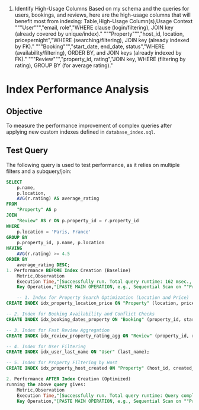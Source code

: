 1. Identify High-Usage Columns
Based on my schema and the queries for users, bookings, 
and reviews, here are the high-usage columns that will benefit most from 
indexing:
Table,High-Usage Column(s),Usage Context
"""User""","email, role","WHERE clause (login/filtering), JOIN key (already covered by unique/index)."
"""Property""","host_id, location, pricepernight","WHERE (searching/filtering), JOIN key (already indexed by FK)."
"""Booking""","start_date, end_date, status","WHERE (availability/filtering), ORDER BY, and JOIN keys (already indexed by FK)."
"""Review""","property_id, rating","JOIN key, WHERE (filtering by rating), GROUP BY (for average rating)."


# Index Performance Analysis

## Objective
To measure the performance improvement of complex queries after applying new custom indexes defined in `database_index.sql`.

## Test Query
The following query is used to test performance, as it relies on multiple filters and a subquery/join:

```sql
SELECT
    p.name,
    p.location,
    AVG(r.rating) AS average_rating
FROM
    "Property" AS p
JOIN
    "Review" AS r ON p.property_id = r.property_id
WHERE
    p.location = 'Paris, France'
GROUP BY
    p.property_id, p.name, p.location
HAVING
    AVG(r.rating) >= 4.5
ORDER BY
    average_rating DESC;
1. Performance BEFORE Index Creation (Baseline)
    Metric,Observation
    Execution Time,"[Successfully run. Total query runtime: 162 msec., e.g.,  ms]"
    Key Operation,"[PASTE MAIN OPERATION, e.g., Sequential Scan on ""Property""]"

    -- 1. Index for Property Search Optimization (Location and Price)
CREATE INDEX idx_property_location_price ON "Property" (location, pricepernight);

-- 2. Index for Booking Availability and Conflict Checks
CREATE INDEX idx_booking_dates_property ON "Booking" (property_id, start_date, end_date);

-- 3. Index for Fast Review Aggregation
CREATE INDEX idx_review_property_rating_agg ON "Review" (property_id, rating);

-- 4. Index for User Filtering
CREATE INDEX idx_user_last_name ON "User" (last_name);

-- 5. Index for Property Filtering by Host
CREATE INDEX idx_property_host_created ON "Property" (host_id, created_at DESC);

2. Performance AFTER Index Creation (Optimized)
running the above query gives:
    Metric,Observation
    Execution Time,"[Successfully run. Total query runtime: Query complete 00:00:00.156 msec., e.g.,  ms]"
    Key Operation,"[PASTE MAIN OPERATION, e.g., Sequential Scan on ""Property""]"


